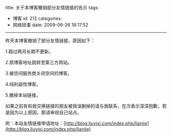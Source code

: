 title: 关于本博客撤销部分友情链接的告示
tags:
  - 博客
id: 212
categories:
  - 网络琐事
date: 2009-06-26 18:17:52
---

昨天本博客撤销了部分友情链接，原因如下：

1.超过两月长期不更新。

2.原博客地址跳转至第三方网站。

3.被空间服务商关闭空间的博客。

4.纯利益性博客。

5.撤掉本站链接。

如果之前有和我交换链接的朋友被我误删掉的请与我联系，在次表示深深抱歉，若是因为以上原因，那请审视自己站点。

附：本站友情链接申请地址：[http://blog.liuyixi.com/index.php/lianjie](http://blog.liuyixi.com/index.php/lianjie)